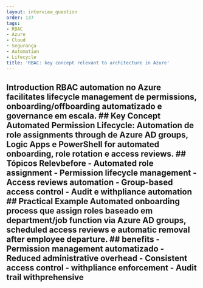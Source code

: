 ```yaml
---
layout: interview_question
order: 137
tags:
- RBAC
- Azure
- Cloud
- Segurança
- Automation
- Lifecycle
title: 'RBAC: key concept relevant to architecture in Azure'
---
```


## Introduction RBAC automation no Azure facilitates lifecycle management de permissions, onboarding/offboarding automatizado e governance em escala. ## Key Concept **Automated Permission Lifecycle**: Automation de role assignments through de Azure AD groups, Logic Apps e PowerShell for automated onboarding, role rotation e access reviews. ## Tópicos Relevbefore - Automated role assignment - Permission lifecycle management - Access reviews automation - Group-based access control - Audit e withpliance automation ## Practical Example Automated onboarding process que assign roles baseado em department/job function via Azure AD groups, scheduled access reviews e automatic removal after employee departure. ## benefits - Permission management automatizado - Reduced administrative overhead - Consistent access control - withpliance enforcement - Audit trail withprehensive